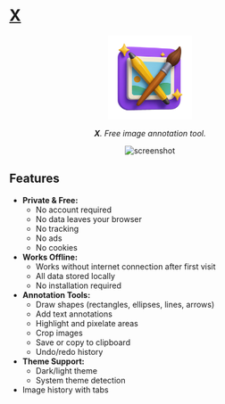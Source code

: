 # [X](https://x.pablopunk.com)

<p align="center">
  <img src="https://github.com/pablopunk/x/blob/main/public/logo.png?raw=true" alt="logo" width="150px" />
</p>

<p align="center">
  <i><b>X</b>. Free image annotation tool.</i>
</p>

<p align="center">
  <img src="https:////github.com/pablopunk/x/blob/main/public/screenshot.jpg?raw=true" alt="screenshot" width="80%" />
</p>

## Features

- **Private & Free:**
  - No account required
  - No data leaves your browser
  - No tracking
  - No ads
  - No cookies
- **Works Offline:**
  - Works without internet connection after first visit
  - All data stored locally
  - No installation required
- **Annotation Tools:**
  - Draw shapes (rectangles, ellipses, lines, arrows)
  - Add text annotations
  - Highlight and pixelate areas
  - Crop images
  - Save or copy to clipboard
  - Undo/redo history
- **Theme Support:**
  - Dark/light theme
  - System theme detection
- Image history with tabs
